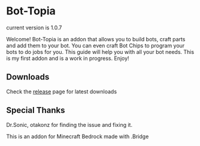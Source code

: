 # Bot-Topia

current version is 1.0.7

Welcome! Bot-Topia is an addon that allows you to build bots, craft parts and add them to your bot. You can even craft Bot Chips to program your bots to do jobs for you. This guide will help you with all your bot needs. This is my first addon and is a work in progress. Enjoy!

## Downloads

Check the [release](https://github.com/drewcifer/bot-topia/releases/latest) page for latest downloads

## Special Thanks

Dr.Sonic, otakonz
for finding the issue and fixing it.

This is an addon for Minecraft Bedrock made with .Bridge
